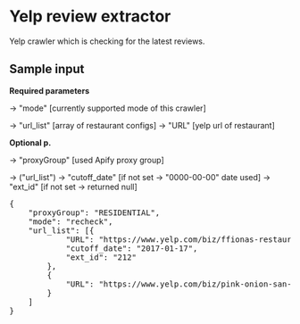 # Yelp review extractor
Yelp crawler which is checking for the latest reviews.

## Sample input
<b>Required parameters</b>
<p>
-> "mode" [currently supported mode of this crawler]
</p><p>
-> "url_list" [array of restaurant configs]
    -> "URL" [yelp url of restaurant]
</p>
<b>Optional p.</b>
<p>
-> "proxyGroup" [used Apify proxy group]
</p><p>
-> ("url_list") 
    -> "cutoff_date" [if not set -> "0000-00-00" date used]
    -> "ext_id" [if not set -> returned null]
</p>
<pre>
{
    "proxyGroup": "RESIDENTIAL",
    "mode": "recheck",
    "url_list": [{
            "URL": "https://www.yelp.com/biz/ffionas-restaurant-london",
            "cutoff_date": "2017-01-17",
            "ext_id": "212"
        },
        {
            "URL": "https://www.yelp.com/biz/pink-onion-san-francisco"
        }
    ]
}

</pre>
